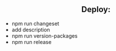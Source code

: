 <h2 align="center" style="text-decoration: none; border-bottom: none;">
  Deploy:
</h2>
<ul>
  <li>npm run changeset</li>
  <li>add description</li>
  <li>npm run version-packages</li>
  <li>npm run release</li>
</ul>